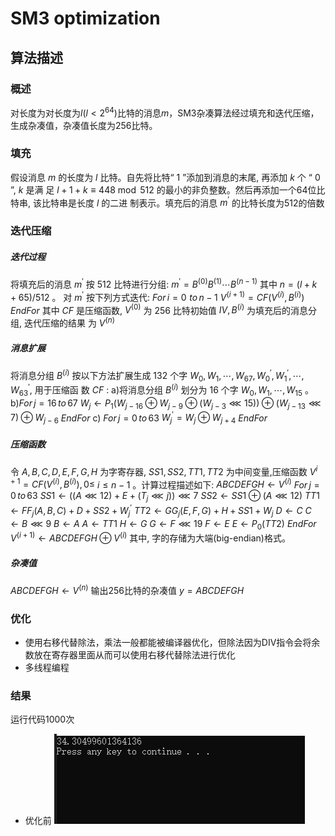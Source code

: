 # SM3 optimization

## 算法描述
### 概述
对长度为对长度为$l(l<2^{64})$比特的消息$m$，SM3杂凑算法经过填充和迭代压缩，生成杂凑值，杂凑值长度为256比特。

### 填充
假设消息 $m$ 的长度为 $l$ 比特。自先将比特“ 1 ”添加到消息的末尾, 再添加 $k$ 个 “ 0 ”, $k$ 是满 足 $l+1+k \equiv 448 \bmod 512$ 的最小的非负整数。然后再添加一个64位比特串, 该比特串是长度 $l$ 的二进 制表示。填充后的消息 $m^{\prime}$ 的比特长度为512的倍数

### 迭代压缩
##### 迭代过程
将填充后的消息 $m^{\prime}$ 按 512 比特进行分组: $m^{\prime}=B^{(0)} B^{(1)} \cdots B^{(n-1)}$
其中 $n=(l+k+65) / 512$ 。
对 $m^{\prime}$ 按下列方式迭代:
$For\, i=0\,\, to\, n-1$
$V^{(i+1)}=C F\left(V^{(i)}, B^{(i)}\right)$
$EndFor$
其中 $C F$ 是压缩函数, $V^{(0)}$ 为 256 比特初始值 $I V, B^{(i)}$ 为填充后的消息分组, 迭代压缩的结果 为 $V^{(n)}$ 
##### 消息扩展
将消息分组 $B^{(i)}$ 按以下方法扩展生成 132 个字 $W_{0}, W_{1}, \cdots, W_{67}, W_{0}^{\prime}, W_{1}^{\prime}, \cdots, W_{63}^{\prime}$, 用于压缩函 数 $C F$ :
a)将消息分组 $B^{(i)}$ 划分为 16 个字 $W_{0}, W_{1}, \cdots, W_{15}$ 。
b)$For\, j=16\, to \,67$
$W_{j} \leftarrow P_{1}\left(W_{j-16} \oplus W_{j-9} \oplus\left(W_{j-3} \lll 15\right)\right) \oplus\left(W_{j-13} \lll 7\right) \oplus W_{j-6}$
$EndFor$
c) $For \,j=0 \,to\, 63$
$W_{j}^{\prime}=W_{j} \oplus W_{j+4}$
$EndFor$

##### 压缩函数
令 $A, B, C, D, E, F, G, H$ 为字寄存器, $S S 1, S S 2, T T 1, T T 2$ 为中间变量,压缩函数 $V^{i+1}=C F\left(V^{(i)}, B^{(i)}\right), 0 \leq$ $i \leq n-1$ 。计算过程描述如下:
$A B C D E F G H \leftarrow V^{(i)}$
$For \,j=0 \,to\, 63$
$S S 1 \leftarrow\left((A \lll 12)+E+\left(T_{j} \lll j\right)\right) \lll 7$
$S S 2 \leftarrow S S 1 \oplus(A \lll 12)$
$T T 1 \leftarrow F F_{j}(A, B, C)+D+S S 2+W_{j}^{\prime}$
$T T 2 \leftarrow G G_{j}(E, F, G)+H+S S 1+W_{j}$
$D \leftarrow C$
$C \leftarrow B \lll 9$
$B \leftarrow A$
$A \leftarrow T T 1$
$H \leftarrow G$
$G \leftarrow F \lll 19$
$F \leftarrow E$
$E \leftarrow P_{0}(T T 2)$
$EndFor$
$V^{(i+1)} \leftarrow A B C D E F G H \oplus V^{(i)}$
其中, 字的存储为大端(big-endian)格式。

##### 杂凑值
$A B C D E F G H \leftarrow V^{(n)}$
输出256比特的杂凑值 $y=A B C D E F G H$ 

### 优化
* 使用右移代替除法，乘法一般都能被编译器优化，但除法因为DIV指令会将余数放在寄存器里面从而可以使用右移代替除法进行优化
* 多线程编程

### 结果
运行代码1000次
* 优化前
![Image text](https://github.com/DaquanDong/Homework/blob/main/SM3%20optimization/Results%20before%20optimization.png)

